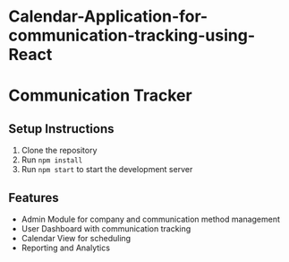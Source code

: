 # Calendar-Application-for-communication-tracking-using-React
# Communication Tracker

## Setup Instructions
1. Clone the repository
2. Run `npm install`
3. Run `npm start` to start the development server

## Features
- Admin Module for company and communication method management
- User Dashboard with communication tracking
- Calendar View for scheduling
- Reporting and Analytics
